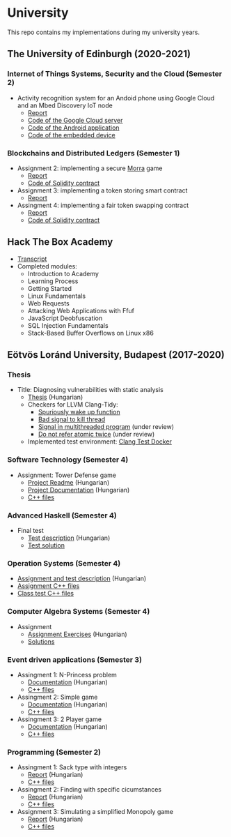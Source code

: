# University

This repo contains my implementations during my university years.

## The University of Edinburgh (2020-2021)

### Internet of Things Systems, Security and the Cloud (Semester 2)

- Activity recognition system for an Andoid phone using Google Cloud and an Mbed Discovery IoT node
    - [Report](./UoE/IoTSSC/report.pdf)
    - [Code of the Google Cloud server](./UoE/IoTSSC/cloud)
    - [Code of the Android application](./UoE/IoTSSC/mobile-app)
    - [Code of the embedded device](./UoE/IoTSSC/firmware)

### Blockchains and Distributed Ledgers (Semester 1)

- Assignment 2: implementing a secure [Morra](https://en.wikipedia.org/wiki/Morra_%28game%29) game
    - [Report](./UoE/BDL/BDL_Assign2.pdf)
    - [Code of Solidity contract](./UoE/BDL/morra.sol)
- Assignment 3: implementing a token storing smart contract
    - [Report](./UoE/BDL/BDL_Assign3.pdf)
- Assingment 4: implementing a fair token swapping contract
    - [Report](./UoE/BDL/BDL_Assign4.pdf)
    - [Code of Solidity contract](./UoE/BDL/FairSwap.sol)
## Hack The Box Academy

- [Transcript](./HTB/HTB_TRanscript_AbelKocsis.pdf)
- Completed modules:
    - Introduction to Academy
    - Learning Process
    - Getting Started
    - Linux Fundamentals
    - Web Requests
    - Attacking Web Applications with Ffuf
    - JavaScript Deobfuscation
    - SQL Injection Fundamentals
    - Stack-Based Buffer Overflows on Linux x86

## Eötvös Loránd University, Budapest (2017-2020)

### Thesis

- Title: Diagnosing vulnerabilities with static analysis
    - [Thesis](./ELTE/Thesis/Thesis.pdf) (Hungarian)
    - Checkers for LLVM Clang-Tidy:
        - [Spuriously wake up function](https://github.com/llvm/llvm-project/commit/0f4c70dd3ec6d7ee831f868e3e483273daec18f0)
        - [Bad signal to kill thread](https://github.com/llvm/llvm-project/commit/8d288a0668a574863d52784084ff565c89f7366e)
        - [Signal in multithreaded program](https://reviews.llvm.org/D75229) (under review)
        - [Do not refer atomic twice](https://reviews.llvm.org/D77493) (under review)
    - Implemented test environment: [Clang Test Docker](https://github.com/abelkocsis/clang-test-docker)

### Software Technology (Semester 4)

- Assignment: Tower Defense game
    - [Project Readme](./ELTE/SzofTech/README.md) (Hungarian)
    - [Project Documentation](./ELTE/SzofTech/wikis) (Hungarian)
    - [C++ files](./ELTE/SzofTech/TowerDefense)

### Advanced Haskell (Semester 4)

- Final test
    - [Test description](./ELTE/HASK/README.md) (Hungarian)
    - [Test solution](./ELTE/HASK/Vizsga2.hs)

### Operation Systems (Semester 4)

- [Assignment and test description](./ELTE/OPRE/README.md) (Hungarian)
- [Assignment C++ files](./ELTE/OPRE/beadando)
- [Class test C++ files](./ELTE/OPRE/zh)

### Computer Algebra Systems (Semester 4)

- Assignment
    - [Assignment Exercises](./ELTE/CompAlg/README.md) (Hungarian)
    - [Solutions](./ELTE/CompAlg)

### Event driven applications (Semester 3)

- Assingment 1: N-Princess problem
    - [Documentation](./ELTE/EVA/bead1/doc/Assign1.pdf) (Hungarian)
    - [C++ files](./ELTE/EVA/bead1/src/)
- Assingment 2: Simple game
    - [Documentation](./ELTE/EVA/bead2/doc/Assign2.pdf) (Hungarian)
    - [C++ files](./ELTE/EVA/bead2/src/)
- Assingment 3: 2 Player game
    - [Documentation](./ELTE/EVA/bead3/doc/Assign3.pdf) (Hungarian)
    - [C++ files](./ELTE/EVA/bead3/src/)

### Programming (Semester 2)

- Assingment 1: Sack type with integers
    - [Report](./ELTE/Programming/Bead1/Bead1Prog.pdf) (Hungarian)
    - [C++ files](./ELTE/Programming/Bead1/)
- Assingment 2: Finding with specific cicumstances
    - [Report](./ELTE/Programming/Bead2/Bead2Prog.pdf) (Hungarian)
    - [C++ files](./ELTE/Programming/Bead2/)
- Assignment 3: Simulating a simplified Monopoly game
    - [Report](./ELTE/Programming/Bead3/Bead3Prog.pdf) (Hungarian)
    - [C++ files](./ELTE/Programming/Bead3/)